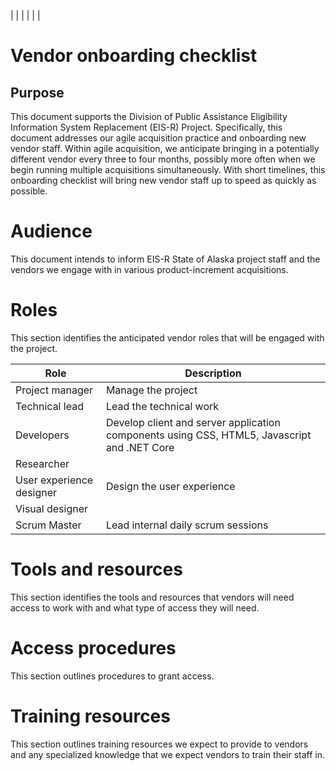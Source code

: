 |  |
|  |
|  |

# Vendor onboarding checklist

## Purpose

This document supports the Division of Public Assistance Eligibility
Information System Replacement (EIS-R) Project. Specifically, this
document addresses our agile acquisition practice and onboarding new
vendor staff. Within agile acquisition, we anticipate bringing in a
potentially different vendor every three to four months, possibly more
often when we begin running multiple acquisitions simultaneously. With
short timelines, this onboarding checklist will bring new vendor staff
up to speed as quickly as possible.

# Audience

This document intends to inform EIS-R State of Alaska project staff and
the vendors we engage with in various product-increment acquisitions.

# Roles

This section identifies the anticipated vendor roles that will be
engaged with the
project.

| **Role**                 | **Description**                                                                             |
| ------------------------ | ------------------------------------------------------------------------------------------- |
| Project manager          | Manage the project                                                                          |
| Technical lead           | Lead the technical work                                                                     |
| Developers               | Develop client and server application components using CSS, HTML5, Javascript and .NET Core |
| Researcher               |                                                                                             |
| User experience designer | Design the user experience                                                                  |
| Visual designer          |                                                                                             |
| Scrum Master             | Lead internal daily scrum sessions                                                          |

# Tools and resources

This section identifies the tools and resources that vendors will need
access to work with and what type of access they will need.

# Access procedures

This section outlines procedures to grant access.

# Training resources

This section outlines training resources we expect to provide to vendors
and any specialized knowledge that we expect vendors to train their
staff in.
